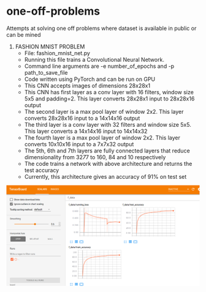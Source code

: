 # one-off-problems
Attempts at solving one off problems where dataset is available in public or can be mined 


1) FASHION MNIST PROBLEM
    - File: fashion_mnist_net.py
    - Running this file trains a Convolutional Neural Network.
    - Command line arguments are -e number_of_epochs and -p path_to_save_file 
    - Code written using PyTorch and can be run on GPU
    - This CNN accepts images of dimensions 28x28x1
    - This CNN has first layer as a conv layer with 16 filters, window size 5x5 and padding=2. This layer converts 28x28x1 input to 28x28x16 output
    - The second layer is a max pool layer of window 2x2. This layer converts 28x28x16 input to a 14x14x16 output
    - The third layer is a conv layer with 32 filters and window size 5x5. This layer converts a 14x14x16 input to 14x14x32
    - The fourth layer is a max pool layer of window 2x2. This layer converts 10x10x16 input to a 7x7x32 output
    - The 5th, 6th and 7th layers are fully connected layers that reduce dimensionality from 32*7*7 to 160, 84 and 10 respectively
    - The code trains a network with above architecture and returns the test accuracy
    - Currently, this architecture gives an accuracy of 91% on test set

![Alt text](images/tensorboard.png?raw=true "Accuray")
